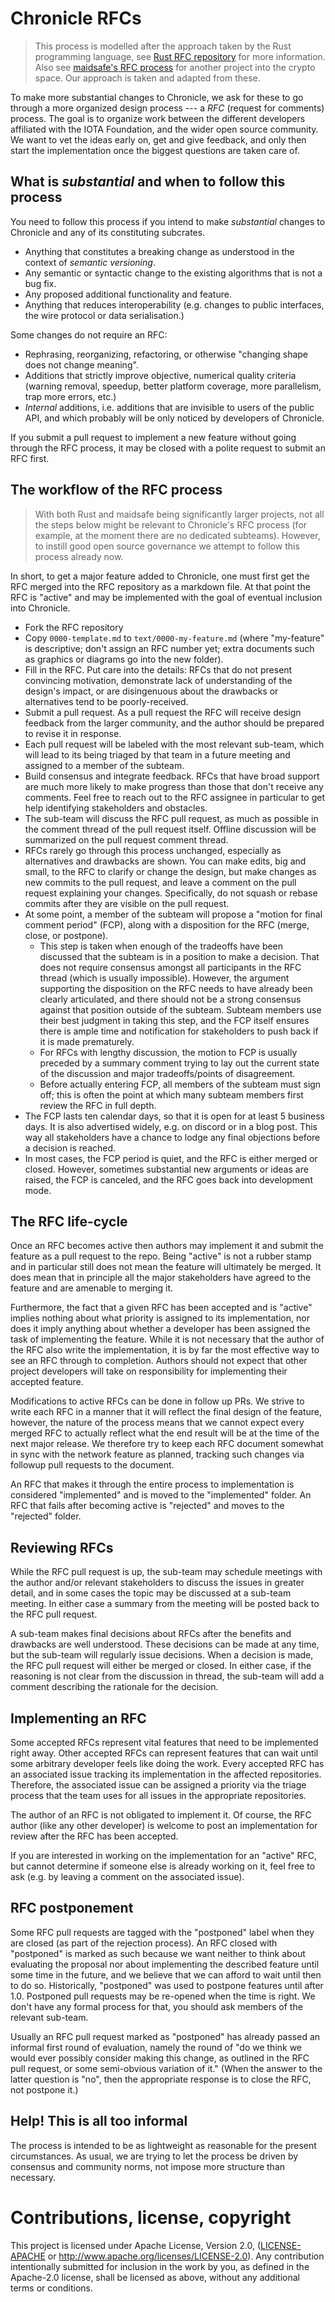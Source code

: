 # Chronicle RFCs


> This process is modelled after the approach taken by the Rust programming language, see [Rust RFC repository] for more
information. Also see [maidsafe's RFC process] for another project into the crypto space. Our approach is taken and
adapted from these.

To make more substantial changes to Chronicle, we ask for these to go through a more organized design process --- a *RFC*
(request for comments) process. The goal is to organize work between the different developers affiliated with the IOTA
Foundation, and the wider open source community. We want to vet the ideas early on, get and give feedback, and only then
start the implementation once the biggest questions are taken care of.

## What is *substantial* and when to follow this process

You need to follow this process if you intend to make *substantial* changes to Chronicle and any of its constituting
subcrates.

+ Anything that constitutes a breaking change as understood in the context of *semantic versioning*.
+ Any semantic or syntactic change to the existing algorithms that is not a bug fix.
+ Any proposed additional functionality and feature.
+ Anything that reduces interoperability (e.g. changes to public interfaces, the wire protocol or data serialisation.)

Some changes do not require an RFC:

+ Rephrasing, reorganizing, refactoring, or otherwise "changing shape does not change meaning".
+ Additions that strictly improve objective, numerical quality criteria (warning removal, speedup, better platform
  coverage, more parallelism, trap more errors, etc.)
+ *Internal* additions, i.e. additions that are invisible to users of the public API, and which probably will be only
noticed by developers of Chronicle.

If you submit a pull request to implement a new feature without going through the RFC process, it may be closed with a
polite request to submit an RFC first.

## The workflow of the RFC process

> With both Rust and maidsafe being significantly larger projects, not all the steps below might be relevant to Chronicle's
RFC process (for example, at the moment there are no dedicated subteams). However, to instill good open source
governance we attempt to follow this process already now.

In short, to get a major feature added to Chronicle, one must first get the RFC merged into the RFC repository as a markdown
file. At that point the RFC is "active" and may be implemented with the goal of eventual inclusion into Chronicle.

+ Fork the RFC repository
+ Copy `0000-template.md` to `text/0000-my-feature.md` (where "my-feature" is descriptive; don't assign
  an RFC number yet; extra documents such as graphics or diagrams go into the new folder).
+ Fill in the RFC. Put care into the details: RFCs that do not present convincing motivation, demonstrate lack of
  understanding of the design's impact, or are disingenuous about the drawbacks or alternatives tend to be
  poorly-received.
+ Submit a pull request. As a pull request the RFC will receive design feedback from the larger community, and the
  author should be prepared to revise it in response.
+ Each pull request will be labeled with the most relevant sub-team, which will lead to its being triaged by that team
  in a future meeting and assigned to a member of the subteam.
+ Build consensus and integrate feedback. RFCs that have broad support are much more likely to make progress than those
  that don't receive any comments. Feel free to reach out to the RFC assignee in particular to get help identifying
  stakeholders and obstacles.
+ The sub-team will discuss the RFC pull request, as much as possible in the comment thread of the pull request itself.
  Offline discussion will be summarized on the pull request comment thread.
+ RFCs rarely go through this process unchanged, especially as alternatives and drawbacks are shown. You can make edits,
  big and small, to the RFC to clarify or change the design, but make changes as new commits to the pull request, and
  leave a comment on the pull request explaining your changes. Specifically, do not squash or rebase commits after they
  are visible on the pull request.
+ At some point, a member of the subteam will propose a "motion for final comment period" (FCP), along with a
  disposition for the RFC (merge, close, or postpone).
    + This step is taken when enough of the tradeoffs have been discussed that the subteam is in a position to make a
      decision. That does not require consensus amongst all participants in the RFC thread (which is usually
      impossible). However, the argument supporting the disposition on the RFC needs to have already been clearly
      articulated, and there should not be a strong consensus against that position outside of the subteam.
      Subteam members use their best judgment in taking this step, and the FCP itself ensures there is ample time and
      notification for stakeholders to push back if it is made prematurely.
    + For RFCs with lengthy discussion, the motion to FCP is usually preceded by a summary comment trying to lay out the
      current state of the discussion and major tradeoffs/points of disagreement.
    + Before actually entering FCP, all members of the subteam must sign off; this is often the point at which many
      subteam members first review the RFC in full depth.
+ The FCP lasts ten calendar days, so that it is open for at least 5 business days. It is also advertised widely, e.g.
  on discord or in a blog post. This way all stakeholders have a chance to lodge any final objections before a decision
  is reached.
+ In most cases, the FCP period is quiet, and the RFC is either merged or closed. However, sometimes substantial new
  arguments or ideas are raised, the FCP is canceled, and the RFC goes back into development mode.

## The RFC life-cycle

Once an RFC becomes active then authors may implement it and submit the feature as a pull request to the repo. Being
"active" is not a rubber stamp and in particular still does not mean the feature will ultimately be merged. It does mean
that in principle all the major stakeholders have agreed to the feature and are amenable to merging it.

Furthermore, the fact that a given RFC has been accepted and is "active" implies nothing about what priority is assigned
to its implementation, nor does it imply anything about whether a developer has been assigned the task of implementing
the feature. While it is not necessary that the author of the RFC also write the implementation, it is by far the most
effective way to see an RFC through to completion. Authors should not expect that other project developers will take on
responsibility for implementing their accepted feature.

Modifications to active RFCs can be done in follow up PRs. We strive to write each RFC in a manner that it will reflect
the final design of the feature, however, the nature of the process means that we cannot expect every merged RFC to
actually reflect what the end result will be at the time of the next major release. We therefore try to keep each RFC
document somewhat in sync with the network feature as planned, tracking such changes via followup pull requests to the
document.

An RFC that makes it through the entire process to implementation is considered "implemented" and is moved to the
"implemented" folder. An RFC that fails after becoming active is "rejected" and moves to the "rejected" folder.

## Reviewing RFCs

While the RFC pull request is up, the sub-team may schedule meetings with the author and/or relevant stakeholders to
discuss the issues in greater detail, and in some cases the topic may be discussed at a sub-team meeting. In either case
a summary from the meeting will be posted back to the RFC pull request.

A sub-team makes final decisions about RFCs after the benefits and drawbacks are well understood. These decisions can be
made at any time, but the sub-team will regularly issue decisions. When a decision is made, the RFC pull request will
either be merged or closed. In either case, if the reasoning is not clear from the discussion in thread, the sub-team
will add a comment describing the rationale for the decision.

## Implementing an RFC

Some accepted RFCs represent vital features that need to be implemented right away. Other accepted RFCs can represent
features that can wait until some arbitrary developer feels like doing the work. Every accepted RFC has an associated
issue tracking its implementation in the affected repositories. Therefore, the associated issue can be assigned a
priority via the triage process that the team uses for all issues in the appropriate repositories.

The author of an RFC is not obligated to implement it. Of course, the RFC author (like any other developer) is welcome
to post an implementation for review after the RFC has been accepted.

If you are interested in working on the implementation for an "active" RFC, but cannot determine if someone else is
already working on it, feel free to ask (e.g. by leaving a comment on the associated issue).

## RFC postponement

Some RFC pull requests are tagged with the "postponed" label when they are closed (as part of the rejection process).
An RFC closed with "postponed" is marked as such because we want neither to think about evaluating the proposal nor
about implementing the described feature until some time in the future, and we believe that we can afford to wait until
then to do so. Historically, "postponed" was used to postpone features until after 1.0. Postponed pull requests may be
re-opened when the time is right. We don't have any formal process for that, you should ask members of the relevant
sub-team.

Usually an RFC pull request marked as "postponed" has already passed an informal first round of evaluation, namely the
round of "do we think we would ever possibly consider making this change, as outlined in the RFC pull request, or some
semi-obvious variation of it." (When the answer to the latter question is "no", then the appropriate response is to
close the RFC, not postpone it.)

## Help! This is all too informal

The process is intended to be as lightweight as reasonable for the present circumstances. As usual, we are trying to let
the process be driven by consensus and community norms, not impose more structure than necessary.

# Contributions, license, copyright

This project is licensed under Apache License, Version 2.0, ([LICENSE-APACHE] or
http://www.apache.org/licenses/LICENSE-2.0). Any contribution intentionally submitted for inclusion in the work by you,
as defined in the Apache-2.0 license, shall be licensed as above, without any additional terms or conditions.

[maidsafe's RFC process]: https://github.com/maidsafe/rfcs
[LICENSE-APACHE]: https://github.com/iotaledger/chronicle-rfcs/blob/main/LICENSE
[Rust RFC repository]: https://github.com/rust-lang/rfcs
